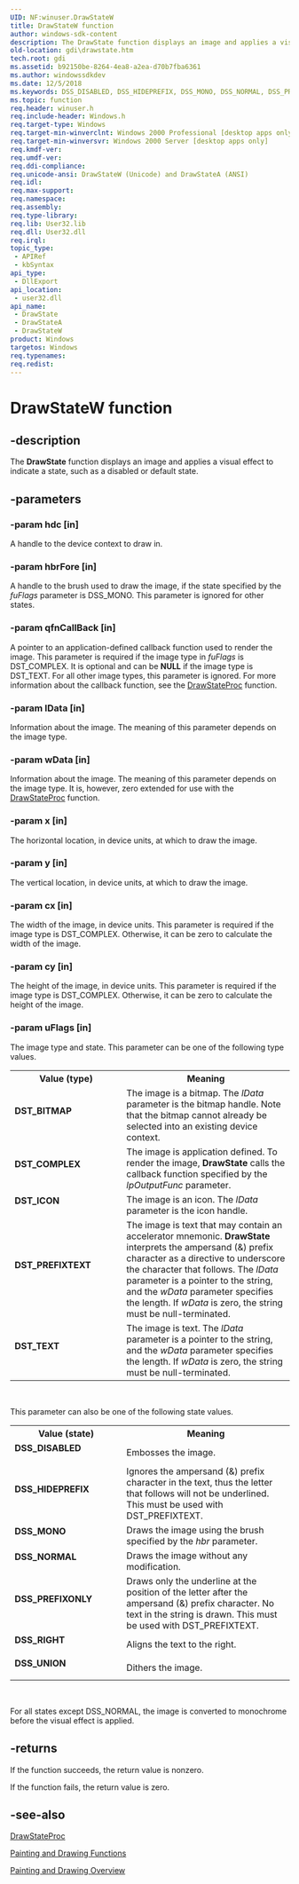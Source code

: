 ```yaml
---
UID: NF:winuser.DrawStateW
title: DrawStateW function
author: windows-sdk-content
description: The DrawState function displays an image and applies a visual effect to indicate a state, such as a disabled or default state.
old-location: gdi\drawstate.htm
tech.root: gdi
ms.assetid: b92150be-8264-4ea8-a2ea-d70b7fba6361
ms.author: windowssdkdev
ms.date: 12/5/2018
ms.keywords: DSS_DISABLED, DSS_HIDEPREFIX, DSS_MONO, DSS_NORMAL, DSS_PREFIXONLY, DSS_RIGHT, DSS_UNION, DST_BITMAP, DST_COMPLEX, DST_ICON, DST_PREFIXTEXT, DST_TEXT, DrawState, DrawState function [Windows GDI], DrawStateA, DrawStateW, _win32_DrawState, gdi.drawstate, winuser/DrawState, winuser/DrawStateA, winuser/DrawStateW
ms.topic: function
req.header: winuser.h
req.include-header: Windows.h
req.target-type: Windows
req.target-min-winverclnt: Windows 2000 Professional [desktop apps only]
req.target-min-winversvr: Windows 2000 Server [desktop apps only]
req.kmdf-ver: 
req.umdf-ver: 
req.ddi-compliance: 
req.unicode-ansi: DrawStateW (Unicode) and DrawStateA (ANSI)
req.idl: 
req.max-support: 
req.namespace: 
req.assembly: 
req.type-library: 
req.lib: User32.lib
req.dll: User32.dll
req.irql: 
topic_type:
 - APIRef
 - kbSyntax
api_type:
 - DllExport
api_location:
 - user32.dll
api_name:
 - DrawState
 - DrawStateA
 - DrawStateW
product: Windows
targetos: Windows
req.typenames: 
req.redist: 
---
```


# DrawStateW function


## -description


The <b>DrawState</b> function displays an image and applies a visual effect to indicate a state, such as a disabled or default state.


## -parameters




### -param hdc [in]

A handle to the device context to draw in.


### -param hbrFore [in]

A handle to the brush used to draw the image, if the state specified by the <i>fuFlags</i> parameter is DSS_MONO. This parameter is ignored for other states.


### -param qfnCallBack [in]

A pointer to an application-defined callback function used to render the image. This parameter is required if the image type in <i>fuFlags</i> is DST_COMPLEX. It is optional and can be <b>NULL</b> if the image type is DST_TEXT. For all other image types, this parameter is ignored. For more information about the callback function, see the <a href="https://msdn.microsoft.com/a95a4020-e433-4b2c-96e7-f272e28e5a43">DrawStateProc</a> function.


### -param lData [in]

Information about the image. The meaning of this parameter depends on the image type.


### -param wData [in]

Information about the image. The meaning of this parameter depends on the image type. It is, however, zero extended for use with the <a href="https://msdn.microsoft.com/a95a4020-e433-4b2c-96e7-f272e28e5a43">DrawStateProc</a> function.


### -param x [in]

The horizontal location, in device units, at which to draw the image.


### -param y [in]

The vertical location, in device units, at which to draw the image.


### -param cx [in]

The width of the image, in device units. This parameter is required if the image type is DST_COMPLEX. Otherwise, it can be zero to calculate the width of the image.


### -param cy [in]

The height of the image, in device units. This parameter is required if the image type is DST_COMPLEX. Otherwise, it can be zero to calculate the height of the image.


### -param uFlags [in]

The image type and state. This parameter can be one of the following type values.

<table>
<tr>
<th>Value (type)</th>
<th>Meaning</th>
</tr>
<tr>
<td width="40%"><a id="DST_BITMAP"></a><a id="dst_bitmap"></a><dl>
<dt><b>DST_BITMAP</b></dt>
</dl>
</td>
<td width="60%">
The image is a bitmap. The <i>lData</i> parameter is the bitmap handle. Note that the bitmap cannot already be selected into an existing device context.

</td>
</tr>
<tr>
<td width="40%"><a id="DST_COMPLEX"></a><a id="dst_complex"></a><dl>
<dt><b>DST_COMPLEX</b></dt>
</dl>
</td>
<td width="60%">
The image is application defined. To render the image, <b>DrawState</b> calls the callback function specified by the <i>lpOutputFunc</i> parameter.

</td>
</tr>
<tr>
<td width="40%"><a id="DST_ICON"></a><a id="dst_icon"></a><dl>
<dt><b>DST_ICON</b></dt>
</dl>
</td>
<td width="60%">
The image is an icon. The <i>lData</i> parameter is the icon handle.

</td>
</tr>
<tr>
<td width="40%"><a id="DST_PREFIXTEXT"></a><a id="dst_prefixtext"></a><dl>
<dt><b>DST_PREFIXTEXT</b></dt>
</dl>
</td>
<td width="60%">
The image is text that may contain an accelerator mnemonic. <b>DrawState</b> interprets the ampersand (&amp;) prefix character as a directive to underscore the character that follows. The <i>lData</i> parameter is a pointer to the string, and the <i>wData</i> parameter specifies the length. If <i>wData</i> is zero, the string must be null-terminated.

</td>
</tr>
<tr>
<td width="40%"><a id="DST_TEXT"></a><a id="dst_text"></a><dl>
<dt><b>DST_TEXT</b></dt>
</dl>
</td>
<td width="60%">
The image is text. The <i>lData</i> parameter is a pointer to the string, and the <i>wData</i> parameter specifies the length. If <i>wData</i> is zero, the string must be null-terminated.

</td>
</tr>
</table>
 

This parameter can also be one of the following state values.

<table>
<tr>
<th>Value (state)</th>
<th>Meaning</th>
</tr>
<tr>
<td width="40%"><a id="DSS_DISABLED"></a><a id="dss_disabled"></a><dl>
<dt><b>DSS_DISABLED</b></dt>
</dl>
</td>
<td width="60%">
Embosses the image.

</td>
</tr>
<tr>
<td width="40%"><a id="DSS_HIDEPREFIX"></a><a id="dss_hideprefix"></a><dl>
<dt><b>DSS_HIDEPREFIX</b></dt>
</dl>
</td>
<td width="60%">
Ignores the ampersand (&amp;) prefix character in the text, thus the letter that follows will not be underlined. This must be used with DST_PREFIXTEXT.

</td>
</tr>
<tr>
<td width="40%"><a id="DSS_MONO"></a><a id="dss_mono"></a><dl>
<dt><b>DSS_MONO</b></dt>
</dl>
</td>
<td width="60%">
Draws the image using the brush specified by the <i>hbr</i> parameter.

</td>
</tr>
<tr>
<td width="40%"><a id="DSS_NORMAL"></a><a id="dss_normal"></a><dl>
<dt><b>DSS_NORMAL</b></dt>
</dl>
</td>
<td width="60%">
Draws the image without any modification.

</td>
</tr>
<tr>
<td width="40%"><a id="DSS_PREFIXONLY"></a><a id="dss_prefixonly"></a><dl>
<dt><b>DSS_PREFIXONLY</b></dt>
</dl>
</td>
<td width="60%">
Draws only the underline at the position of the letter after the ampersand (&amp;) prefix character. No text in the string is drawn. This must be used with DST_PREFIXTEXT.

</td>
</tr>
<tr>
<td width="40%"><a id="DSS_RIGHT"></a><a id="dss_right"></a><dl>
<dt><b>DSS_RIGHT</b></dt>
</dl>
</td>
<td width="60%">
Aligns the text to the right.

</td>
</tr>
<tr>
<td width="40%"><a id="DSS_UNION"></a><a id="dss_union"></a><dl>
<dt><b>DSS_UNION</b></dt>
</dl>
</td>
<td width="60%">
Dithers the image.

</td>
</tr>
</table>
 

For all states except DSS_NORMAL, the image is converted to monochrome before the visual effect is applied.


## -returns



If the function succeeds, the return value is nonzero.

If the function fails, the return value is zero.




## -see-also




<a href="https://msdn.microsoft.com/a95a4020-e433-4b2c-96e7-f272e28e5a43">DrawStateProc</a>



<a href="https://msdn.microsoft.com/ec18323e-c13b-4328-83bf-9e4ed4a712b8">Painting and Drawing Functions</a>



<a href="https://msdn.microsoft.com/8e6034af-4dea-4579-b476-52f6dd3d5bc7">Painting and Drawing Overview</a>
 

 

